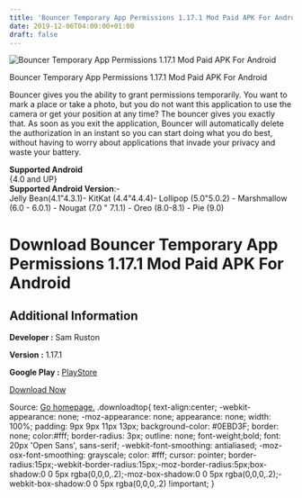```yaml
---
title: 'Bouncer Temporary App Permissions 1.17.1 Mod Paid APK For Android'
date: 2019-12-06T04:00:00+01:00
draft: false
---
```


![Bouncer Temporary App Permissions 1.17.1 Mod Paid APK For Android](https://i0.wp.com/apkhome.net/wp-content/uploads/2019/12/Bouncer-Temporary-App-Permissions-1.17.1-Mod-Paid.png "Bouncer Temporary App Permissions 1.17.1 Mod Paid APK For Android")

  

Bouncer Temporary App Permissions 1.17.1 Mod Paid APK For Android

Bouncer gives you the ability to grant permissions temporarily. You want to mark a place or take a photo, but you do not want this application to use the camera or get your position at any time? The bouncer gives you exactly that. As soon as you exit the application, Bouncer will automatically delete the authorization in an instant so you can start doing what you do best, without having to worry about applications that invade your privacy and waste your battery.

**Supported Android**  
{4.0 and UP}  
**Supported Android Version**:-  
Jelly Bean(4.1"4.3.1)- KitKat (4.4"4.4.4)- Lollipop (5.0"5.0.2) - Marshmallow (6.0 - 6.0.1) - Nougat (7.0 " 7.1.1) - Oreo (8.0-8.1) - Pie (9.0)

Download Bouncer Temporary App Permissions 1.17.1 Mod Paid APK For Android
==========================================================================

Additional Information
----------------------

**Developer :** Sam Ruston

**Version :** 1.17.1

**Google Play :** [PlayStore](https://play.google.com/store/apps/details?id=com.samruston.permission)

  

[Download Now](https://store4app.co/post/bouncer-temporary-app-permissions-1-17-1-mod-paid-apk-for-android_1575303672)

  
Source: [Go homepage.](https://store4app.co/post/bouncer-temporary-app-permissions-1-17-1-mod-paid-apk-for-android_1575303672) .downloadtop{ text-align:center; -webkit-appearance: none; -moz-appearance: none; appearance: none; width: 100%; padding: 9px 9px 11px 13px; background-color: #0EBD3F; border: none; color:#fff; border-radius: 3px; outline: none; font-weight;bold; font: 20px 'Open Sans', sans-serif; -webkit-font-smoothing: antialiased; -moz-osx-font-smoothing: grayscale; color: #fff; cursor: pointer; border-radius:15px;-webkit-border-radius:15px;-moz-border-radius:5px;box-shadow:0 0 5px rgba(0,0,0,.2);-moz-box-shadow:0 0 5px rgba(0,0,0,.2);-webkit-box-shadow:0 0 5px rgba(0,0,0,.2) !important; }